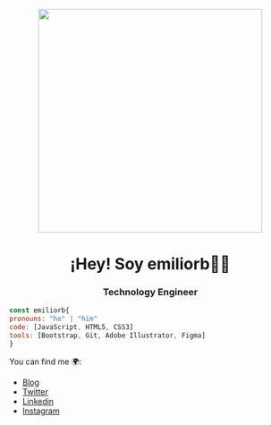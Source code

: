 <p align="center" width="300">
   <img align="center" width="400" src="https://user-images.githubusercontent.com/131729985/234176548-3c2b3012-38a7-4c6a-9c49-c1fa5cf78849.png" />
   <h1 align="center">¡Hey! Soy emiliorb👋🏼</h1>
   <h3 align="center">Technology Engineer</h3>
</p>

```js
const emiliorb{
pronouns: "he" | "him"
code: [JavaScript, HTML5, CSS3]
tools: [Bootstrap, Git, Adobe Illustrator, Figma]
}

```
You can find me 🌍:
- [Blog](#)
- [Twitter](https://twitter.com/Emiliorb04)
- [Linkedin](https://www.linkedin.com/in/emilio-rodriguez-brice%C3%B1o-850a6a26a?lipi=urn%3Ali%3Apage%3Ad_flagship3_profile_view_base_contact_details%3BfyXmrC6PTs2trLitVwIs5A%3D%3D)
- [Instagram](https://www.instagram.com/_emiliorb/)
